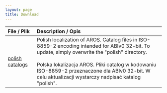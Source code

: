 ```yaml
---
layout: page
title: Download
---
```


| File / Plik | Description / Opis |
| :------ |:--- |
| [polish catalogs](https://drive.google.com/file/d/1-ajAV6gMbzYcLmGIHadLkjI4FsSbTvHJ/view?usp=sharing) | Polish localization of AROS. Catalog files in ISO-8859-2 encoding intended for ABIv0 32-bit. To update, simply overwrite the "polish" directory.<br><br>Polska lokalizacja AROS. Pliki catalog w kodowaniu ISO-8859-2 przeznaczone dla ABIv0 32-bit. W celu aktualizacji wystarczy nadpisać katalog "polish".|

